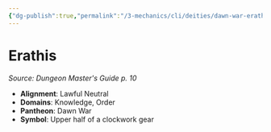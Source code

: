 ```yaml
---
{"dg-publish":true,"permalink":"/3-mechanics/cli/deities/dawn-war-erathis/","tags":["ttrpg-cli/compendium/src/5e/dmg","ttrpg-cli/deity/dawn-war","ttrpg-cli/domain/knowledge","ttrpg-cli/domain/order"],"noteIcon":""}
---
```


# Erathis
*Source: Dungeon Master's Guide p. 10* 

- **Alignment**: Lawful Neutral
- **Domains**: Knowledge, Order
- **Pantheon**: Dawn War
- **Symbol**: Upper half of a clockwork gear